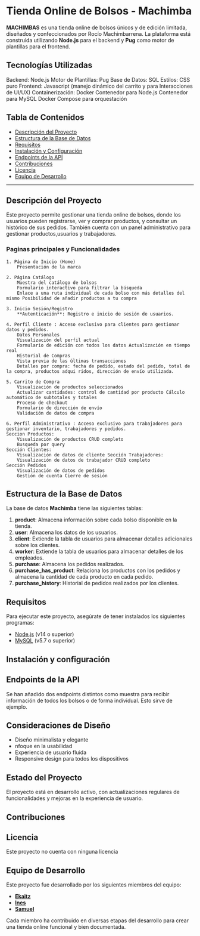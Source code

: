 # Tienda Online de Bolsos - Machimba

**MACHIMBAS** es una tienda online de bolsos únicos y de edición limitada, diseñados y confeccionados por Rocío Machimbarrena. La plataforma está construida utilizando **Node.js** para el backend y **Pug** como motor de plantillas para el frontend.

## Tecnologías Utilizadas

Backend: Node.js
Motor de Plantillas: Pug
Base de Datos: SQL
Estilos: CSS puro
Frontend: Javascript (manejo dinámico del carrito y para Interacciones de UI/UX) 
Containerización: Docker
                  Contenedor para Node.js
                  Contenedor para MySQL
                  Docker Compose para orquestación


## Tabla de Contenidos

- [Descripción del Proyecto](#descripción-del-proyecto)
- [Estructura de la Base de Datos](#estructura-de-la-base-de-datos)
- [Requisitos](#requisitos)
- [Instalación y Configuración](#instalación-y-configuración) 
- [Endpoints de la API](#endpoints-de-la-api)
- [Contribuciones](#contribuciones)
- [Licencia](#licencia) 
- [Equipo de Desarrollo](#equipo-de-desarrollo)

---

## Descripción del Proyecto

Este proyecto permite gestionar una tienda online de bolsos, donde los usuarios pueden registrarse, ver y comprar productos, y consultar un histórico de sus pedidos. También cuenta con un panel administrativo para gestionar productos,usuarios y trabajadores.

### Paginas principales y Funcionalidades

    1. Página de Inicio (Home) 
        Presentación de la marca

    2. Página Catálogo
        Muestra del catálogo de bolsos
        Formulario interactivo para filtrar la búsqueda
        Enlace a una ruta individual de cada bolso con más detalles del mismo Posibilidad de añadir productos a tu compra
    
    3. Inicio Sesión/Registro
        **Autenticación**: Registro e inicio de sesión de usuarios.

    4. Perfil Cliente : Acceso exclusivo para clientes para gestionar datos y pedidos.
        Datos Personales
        Visualización del perfil actual
        Formulario de edición con todos los datos Actualización en tiempo real
        Historial de Compras
        Vista previa de las últimas transacciones
        Detalles por compra: fecha de pedido, estado del pedido, total de la compra, productos adqui ridos, dirección de envío utilizada.

    5. Carrito de Compra
        Visualización de productos seleccionados
        Actualizar cantidades: control de cantidad por producto Cálculo automático de subtotales y totales
        Proceso de checkout
        Formulario de dirección de envío
        Validación de datos de compra

    6. Perfil Administrativo : Acceso exclusivo para trabajadores para gestionar inventario, trabajadores y pedidos.
    Seccion Productos:
        Visualización de productos CRUD completo
        Busqueda por query
    Sección Clientes:
        Visualización de datos de cliente Sección Trabajadores:
        Visualización de datos de trabajador CRUD completo
    Sección Pedidos
        Visualización de datos de pedidos
        Gestión de cuenta Cierre de sesión




## Estructura de la Base de Datos

La base de datos **Machimba** tiene las siguientes tablas:

1. **product**: Almacena información sobre cada bolso disponible en la tienda.
2. **user**: Almacena los datos de los usuarios.
3. **client**: Extiende la tabla de usuarios para almacenar detalles adicionales sobre los clientes.
4. **worker**: Extiende la tabla de usuarios para almacenar detalles de los empleados.
5. **purchase**: Almacena los pedidos realizados.
6. **purchase_has_product**: Relaciona los productos con los pedidos y almacena la cantidad de cada producto en cada pedido.
7. **purchase_history**: Historial de pedidos realizados por los clientes.

## Requisitos

Para ejecutar este proyecto, asegúrate de tener instalados los siguientes programas:

- [Node.js](https://nodejs.org/) (v14 o superior)
- [MySQL](https://www.mysql.com/) (v5.7 o superior)

## Instalación y configuración

## Endpoints de la API

Se han añadido dos endpoints distintos como muestra para recibir información de todos los bolsos o de forma individual. Esto sirve de ejemplo.

## Consideraciones de Diseño

- Diseño minimalista y elegante
- nfoque en la usabilidad
- Experiencia de usuario fluida
- Responsive design para todos los dispositivos

## Estado del Proyecto

El proyecto está en desarrollo activo, con actualizaciones regulares de funcionalidades y mejoras en la experiencia de usuario.

## Contribuciones

## Licencia

Este proyecto no cuenta con ninguna licencia

## Equipo de Desarrollo

Este proyecto fue desarrollado por los siguientes miembros del equipo:

- **[Ekaitz](https://github.com/EkaitzGA)**
- **[Ines](https://github.com/inesuribeb)**
- **[Samuel](https://github.com/samucopp)**

Cada miembro ha contribuido en diversas etapas del desarrollo para crear una tienda online funcional y bien documentada.

